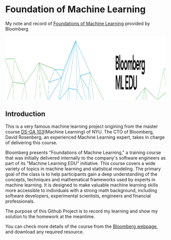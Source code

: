 # Foundation of Machine Learning
My note and record of [Foundations of Machine Learning](https://bloomberg.github.io/foml/#home) provided by Bloomberg
<div align=center><img width='1000', height='200' src='/mlbanner.jpg' /></div>

## Introduction
This is a very famous machine learning project origining from the master course [DS-GA 103](https://davidrosenberg.github.io/ml2019/#home)(Machine Learning) of NYU. The CTO of Bloomberg, David Rosenberg, an experienced Machine Learning expert, takes in charge of delivering this course.  

Bloomberg presents "Foundations of Machine Learning," a training course that was initially delivered internally to the company's software engineers as part of its "Machine Learning EDU" initiative. This course covers a wide variety of topics in machine learning and statistical modeling. The primary goal of the class is to help participants gain a deep understanding of the concepts, techniques and mathematical frameworks used by experts in machine learning. It is designed to make valuable machine learning skills more accessible to individuals with a strong math background, including software developers, experimental scientists, engineers and financial professionals. 

The purpose of this Github Project is to record my learning and show my solution to the homework at the meantime.  

You can check more details of the course from the [Bloomberg webpage](https://bloomberg.github.io/foml/#home), and download any required resource.

